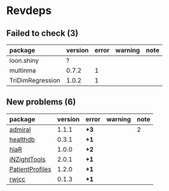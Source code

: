 # Revdeps

## Failed to check (3)

|package          |version |error |warning |note |
|:----------------|:-------|:-----|:-------|:----|
|loon.shiny       |?       |      |        |     |
|multinma         |0.7.2   |1     |        |     |
|TriDimRegression |1.0.2   |1     |        |     |

## New problems (6)

|package         |version |error  |warning |note |
|:---------------|:-------|:------|:-------|:----|
|[admiral](problems.md#admiral)|1.1.1   |__+3__ |        |2    |
|[healthdb](problems.md#healthdb)|0.3.1   |__+1__ |        |     |
|[hlaR](problems.md#hlar)|1.0.0   |__+2__ |        |     |
|[iNZightTools](problems.md#inzighttools)|2.0.1   |__+1__ |        |     |
|[PatientProfiles](problems.md#patientprofiles)|1.2.0   |__+1__ |        |     |
|[rwicc](problems.md#rwicc)|0.1.3   |__+1__ |        |     |

